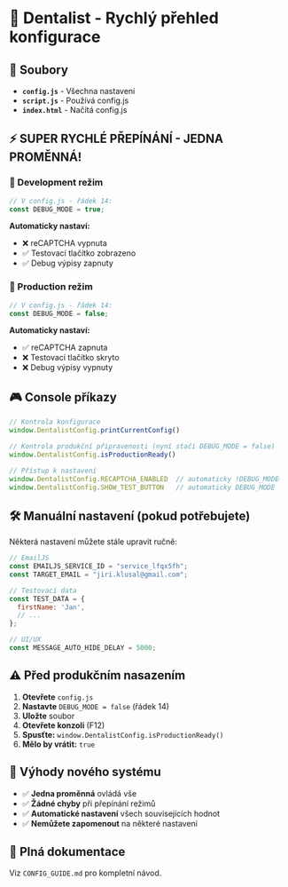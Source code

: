 # 🎯 Dentalist - Rychlý přehled konfigurace

## 📁 Soubory
- **`config.js`** - Všechna nastavení
- **`script.js`** - Používá config.js
- **`index.html`** - Načítá config.js

## ⚡ SUPER RYCHLÉ PŘEPÍNÁNÍ - JEDNA PROMĚNNÁ!

### 🔧 Development režim
```javascript
// V config.js - řádek 14:
const DEBUG_MODE = true;
```
**Automaticky nastaví:**
- ❌ reCAPTCHA vypnuta
- ✅ Testovací tlačítko zobrazeno
- ✅ Debug výpisy zapnuty

### 🚀 Production režim
```javascript
// V config.js - řádek 14:
const DEBUG_MODE = false;
```
**Automaticky nastaví:**
- ✅ reCAPTCHA zapnuta
- ❌ Testovací tlačítko skryto
- ❌ Debug výpisy vypnuty

## 🎮 Console příkazy

```javascript
// Kontrola konfigurace
window.DentalistConfig.printCurrentConfig()

// Kontrola produkční připravenosti (nyní stačí DEBUG_MODE = false)
window.DentalistConfig.isProductionReady()

// Přístup k nastavení
window.DentalistConfig.RECAPTCHA_ENABLED  // automaticky !DEBUG_MODE
window.DentalistConfig.SHOW_TEST_BUTTON   // automaticky DEBUG_MODE
```

## 🛠️ Manuální nastavení (pokud potřebujete)

Některá nastavení můžete stále upravit ručně:

```javascript
// EmailJS
const EMAILJS_SERVICE_ID = "service_lfqx5fh";
const TARGET_EMAIL = "jiri.klusal@gmail.com";

// Testovací data
const TEST_DATA = {
  firstName: 'Jan',
  // ...
};

// UI/UX
const MESSAGE_AUTO_HIDE_DELAY = 5000;
```

## ⚠️ Před produkčním nasazením

1. **Otevřete** `config.js`
2. **Nastavte** `DEBUG_MODE = false` (řádek 14)
3. **Uložte** soubor
4. **Otevřete konzoli** (F12)
5. **Spusťte:** `window.DentalistConfig.isProductionReady()`
6. **Mělo by vrátit:** `true`

## 🎯 Výhody nového systému

- ✅ **Jedna proměnná** ovládá vše
- ✅ **Žádné chyby** při přepínání režimů
- ✅ **Automatické nastavení** všech souvisejících hodnot
- ✅ **Nemůžete zapomenout** na některé nastavení

## 📖 Plná dokumentace

Viz `CONFIG_GUIDE.md` pro kompletní návod.

